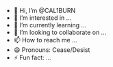 - 👋 Hi, I’m @CAL1BURN
- 👀 I’m interested in ...
- 🌱 I’m currently learning ...
- 💞️ I’m looking to collaborate on ...
- 📫 How to reach me ...
- 😄 Pronouns: Cease/Desist
- ⚡ Fun fact: ...

<!---
CAL1BURN/CAL1BURN is a ✨ special ✨ repository because its `README.md` (this file) appears on your GitHub profile.
You can click the Preview link to take a look at your changes.
--->
